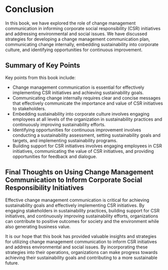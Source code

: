 # Conclusion

In this book, we have explored the role of change management communication in informing corporate social responsibility (CSR) initiatives and addressing environmental and social issues. We have discussed strategies for developing a change management communication plan, communicating change internally, embedding sustainability into corporate culture, and identifying opportunities for continuous improvement.

Summary of Key Points
---------------------

Key points from this book include:

* Change management communication is essential for effectively implementing CSR initiatives and achieving sustainability goals.
* Communicating change internally requires clear and concise messages that effectively communicate the importance and value of CSR initiatives to stakeholders.
* Embedding sustainability into corporate culture involves engaging employees at all levels of the organization in sustainability practices and continuously improving sustainability efforts.
* Identifying opportunities for continuous improvement involves conducting a sustainability assessment, setting sustainability goals and targets, and implementing sustainability programs.
* Building support for CSR initiatives involves engaging employees in CSR initiatives, communicating the value of CSR initiatives, and providing opportunities for feedback and dialogue.

Final Thoughts on Using Change Management Communication to Inform Corporate Social Responsibility Initiatives
-------------------------------------------------------------------------------------------------------------

Effective change management communication is critical for achieving sustainability goals and effectively implementing CSR initiatives. By engaging stakeholders in sustainability practices, building support for CSR initiatives, and continuously improving sustainability efforts, organizations can contribute to positive outcomes for society and the environment while also generating business value.

It is our hope that this book has provided valuable insights and strategies for utilizing change management communication to inform CSR initiatives and address environmental and social issues. By incorporating these strategies into their operations, organizations can make progress towards achieving their sustainability goals and contributing to a more sustainable future.